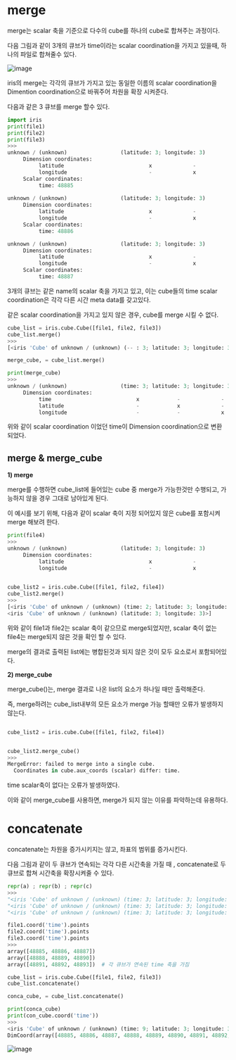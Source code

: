 # merge

merge는 scalar 축을 기준으로 다수의 cube를 하나의 cube로 합쳐주는 과정이다.


다음 그림과 같이 3개의 큐브가 time이라는 scalar coordination을 가지고 있을때, 하나의 파일로 합쳐줄수 있다. 

![image](https://user-images.githubusercontent.com/73323188/120179280-52a4dc00-c245-11eb-9b0e-0f0cb466b575.png)

iris의 merge는 각각의 큐브가 가지고 있는 동일한 이름의 scalar coordination을 Dimention coordination으로 바꿔주어 차원을 확장 시켜준다.

다음과 같은 3 큐브를 merge 할수 있다.

```python
import iris
print(file1)
print(file2)
print(file3)
>>>
unknown / (unknown)                 (latitude: 3; longitude: 3)
     Dimension coordinates:
          latitude                           x             -
          longitude                          -             x
     Scalar coordinates:
          time: 48885
          
unknown / (unknown)                 (latitude: 3; longitude: 3)
     Dimension coordinates:
          latitude                           x             -
          longitude                          -             x
     Scalar coordinates:
          time: 48886

unknown / (unknown)                 (latitude: 3; longitude: 3)
     Dimension coordinates:
          latitude                           x             -
          longitude                          -             x
     Scalar coordinates:
          time: 48887
```
3개의 큐브는 같은 name의 scalar 축을 가지고 있고, 이는 cube들의 time scalar coordination은 각각 다른 시간 meta data를 갖고있다.

같은 scalar coordination을 가지고 있지 않은 경우, cube를 merge 시킬 수 없다.

```python
cube_list = iris.cube.Cube([file1, file2, file3])
cube_list.merge()
>>>
[<iris 'Cube' of unknown / (unknown) (-- : 3; latitude: 3; longitude: 3)>]

merge_cube, = cube_list.merge()

print(merge_cube)
>>>
unknown / (unknown)                 (time: 3; latitude: 3; longitude: 3)
     Dimension coordinates:
          time                           x            -             -
          latitude                       -            x             -
          longitude                      -            -             x
```
위와 같이 scalar coordination 이었던 time이 Dimension coordination으로 변환 되었다.

## merge & merge_cube

__1) merge__ 

merge를 수행하면 cube_list에 들어있는 cube 중 merge가 가능한것만 수행되고, 가능하지 않을 경우 그대로 남아있게 된다.

이 예시를 보기 위해, 다음과 같이 scalar 축이 지정 되어있지 않은 cube를 포함시켜 merge 해보려 한다.
```python
print(file4)
>>> 
unknown / (unknown)                 (latitude: 3; longitude: 3)
     Dimension coordinates:
          latitude                           x             -
          longitude                          -             x
    

cube_list2 = iris.cube.Cube([file1, file2, file4])
cube_list2.merge()
>>>
[<iris 'Cube' of unknown / (unknown) (time: 2; latitude: 3; longitude: 3)>,
<iris 'Cube' of unknown / (unknown) (latitude: 3; longitude: 3)>]
```
위와 같이 file1과 file2는 scalar 축이 같으므로 merge되었지만, scalar 축이 없는 file4는 merge되지 않은 것을 확인 할 수 있다.

merge의 결과로 출력된 list에는 병합된것과 되지 않은 것이 모두 요소로서 포함되어있다. 


__2) merge_cube__

merge_cube()는, merge 결과로 나온 list의 요소가 하나일 때만 출력해준다.

즉, merge하려는 cube_list내부의 모든 요소가 merge 가능 할때만 오류가 발생하지 않는다.

```python

cube_list2 = iris.cube.Cube([file1, file2, file4])


cube_list2.merge_cube()
>>>
MergeError: failed to merge into a single cube.
  Coordinates in cube.aux_coords (scalar) differ: time.
```
time scalar축이 없다는 오류가 발생하였다.

이와 같이 merge_cube를 사용하면, merge가 되지 않는 이유를 파악하는데 유용하다.

# concatenate

concatenate는 차원을 증가시키지는 않고, 좌표의 범위를 증가시킨다.

다음 그림과 같이 두 큐브가 연속되는 각각 다른 시간축을 가질 때 , concatenate로 두 큐브로 합쳐 시간축을 확장시켜줄 수 있다.

```python
repr(a) ; repr(b) ; repr(c)
>>>
"<iris 'Cube' of unknown / (unknown) (time: 3; latitude: 3; longitude: 3)>"
"<iris 'Cube' of unknown / (unknown) (time: 3; latitude: 3; longitude: 3)>"
"<iris 'Cube' of unknown / (unknown) (time: 3; latitude: 3; longitude: 3)>"

file1.coord('time').points
file2.coord('time').points
file3.coord('time').points
>>>
array([48885, 48886, 48887])
array([48888, 48889, 48890])
array([48891, 48892, 48893])  # 각 큐브가 연속된 time 축을 가짐

cube_list = iris.cube.Cube([file1, file2, file3])
cube_list.concatenate()

conca_cube, = cube_list.concatenate()

print(conca_cube)
print(con_cube.coord('time'))
>>>
<iris 'Cube' of unknown / (unknown) (time: 9; latitude: 3; longitude: 3)>
DimCoord(array([48885, 48886, 48887, 48888, 48889, 48890, 48891, 48892, 48893]), ...
```





![image](https://user-images.githubusercontent.com/73323188/120181824-90efca80-c248-11eb-9b0a-c485499f6cd8.png)

